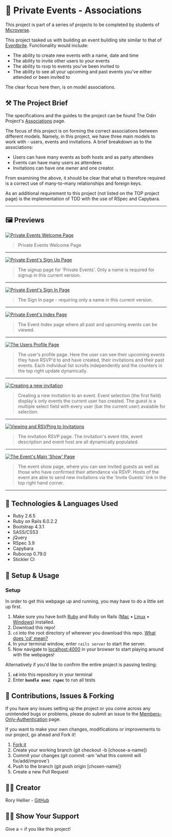 # 🎈 Private Events - Associations

This project is part of a series of projects to be completed by students of [Microverse](https://www.microverse.org/).

This project tasked us with building an event building site similar to that of [Eventbrite](https://www.eventbrite.co.uk/). Functionality would include:
  - The ability to create new events with a name, date and time
  - The ability to invite other users to your events
  - The ability to rsvp to events you've been invited to
  - The ability to see all your upcoming and past events you've either attended or been invited to

The clear focus here then, is on model associations.

## ⚒️ The Project Brief

The specifications and the guides to the project can be found The Odin Project's [Associations](https://www.theodinproject.com/courses/ruby-on-rails/lessons/associations) page.

The focus of this project is on forming the correct associations between different models. Namely, in this project, we have three main models to work with - users, events and invitations. A brief breakdown as to the associations:
  - Users can have many events as both hosts and as party attendees
  - Events can have many users as attendees
  - Invitations can have one owner and one creator.

From examining the above, it should be clear that what is therefore required is a correct use of many-to-many relationships and foreign keys.

As an additional requirement to this project (not listed on the TOP project page) is the implementation of TDD with the use of RSpec and Capybara.

***********

## 🖼️ Previews
<p align="center" >

<a href="screens/welcome-page.png" target="_blank"> <img alt="Private Events Welcome Page" src="screens/welcome-page.png"/></a>

> Private Events Welcome Page

******

<a href="screens/signup-page.png" target="_blank"> <img alt="Private Event's Sign Up Page" src="screens/signup-page.png"/></a>

> The signup page for 'Private Events'. Only a name is required for signup in this current version.

*******

<a href="screens/signin-page.png" target="_blank"> <img alt="Private Event's Sign In Page" src="screens/signin-page.png"/></a>

> The Sign In page - requiring only a name in this current version.

******

<a href="screens/event-index-page.png" target="_blank"> <img alt="Private Event's Index Page" src="screens/event-index-page.png"/></a>

> The Event Index page where all past and upcoming events can be viewed.

******

<a href="screens/profile-page.png" target="_blank"> <img alt="The Users Profile Page" src="screens/profile-page.png"/></a>

> The user's profile page. Here the user can see their upcoming events they have RSVP'd to and have created, their invitations and their past events. Each individual list scrolls independently and the counters in the top right update dynamically.
</p>

********

<a href="screens/new-invitation-page.png" target="_blank"> <img alt="Creating a new invitation" src="screens/new-invitation-page.png"/></a>

> Creating a new invitation to an event. Event selection (the first field) display's only events the current user has created. The guest is a multiple select field with every user (bar the current user) avaiable for selection.
</p>

********

<a href="screens/invitation-show-page.png" target="_blank"> <img alt="Viewing and RSVPing to Invitations" src="screens/invitation-show-page.png"/></a>

> The invitation RSVP page. The invitation's event title, event description and event host are all dynamically populated.
</p>

********

<a href="screens/event-show-page.png" target="_blank"> <img alt="The Event's Main 'Show' Page" src="screens/event-show-page.png"/></a>

> The event show page, where you can see invited guests as well as those who have confirmed their attendance via RSVP. Hosts of the event are able to send new invitations via the 'Invite Guests' link in the top right hand corner.
</p>

********

## 🔬 Technologies & Languages Used

- Ruby 2.6.5
- Ruby on Rails 6.0.2.2
- Bootstrap 4.3.1
- SASS/CSS3
- jQuery
- RSpec 3.9
- Capybara
- Rubocop 0.79.0
- Stickler CI

## 🔰 Setup & Usage

### Setup
In order to get this webpage up and running, you may have to do a little set up first.
  1. Make sure you have both [Ruby](https://www.ruby-lang.org/en/documentation/installation/) and Ruby on Rails ([Mac](https://gorails.com/setup/osx/10.15-catalina) • [Linux](https://gorails.com/setup/ubuntu/19.10) • [Windows](https://gorails.com/setup/windows/10)) installed.
  2. Download this repo!
  3. `cd` into the root directory of wherever you download this repo. [What does 'cd' mean?](https://www.macworld.com/article/2042378/master-the-command-line-navigating-files-and-folders.html)
  4. In your terminal window, enter `rails server` to start the server.
  5. Now navigate to [localhost:4000](localhost:4000) in your browser to start playing around with the webpages!

Alternatively if you'd like to confirm the entire project is passing testing:
  1. **`cd`** into this repository in your terminal
  2. Enter **`bundle exec rspec`** to run all tests

## 🍻 Contributions, Issues & Forking

If you have any issues setting up the project or you come across any unintended bugs or problems, please do submit an issue to the [Members-Only-Authentication](https://github.com/Rhelli/Private-Events-App/issues) page.

If you want to make your own changes, modifications or improvements to our project, go ahead and Fork it!
1. [Fork it](https://github.com/Rhelli/Private-Events-App/fork)
2. Create your working branch (git checkout -b [choose-a-name])
3. Commit your changes (git commit -am 'what this commit will fix/add/improve')
4. Push to the branch (git push origin [chosen-name])
5. Create a new Pull Request

## 🕺🏽 Creator

Rory Hellier - [GitHub](https://github.com/Rhelli)

## 👏🏽 Show Your Support

Give a ⭐️ if you like this project!
